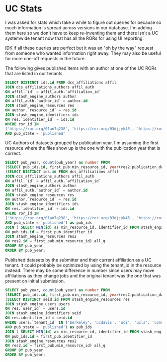# UC Stats

I was asked for stats which take a while to figure out queries for
because so much information is spread across versions in our database.
I'm adding them here so we don't have to keep re-inventing them and there
isn't a UC systemwide tenant now that has all the RORs for using UI reporting.

IDK if all these queries are perfect but it was an "oh by the way" request from
someone who wanted information right away. They may also be useful for more
one-off requests in the future.

The following gives published items with an author at one of the UC RORs
that are listed in our tenants.
```sql
SELECT DISTINCT ids.id FROM dcs_affiliations affil
JOIN dcs_affiliations_authors affil_auth
ON affil.`id` = affil_auth.`affiliation_id`
JOIN stash_engine_authors author
ON affil_auth.`author_id` = author.id
JOIN stash_engine_resources res
ON author.`resource_id` = res.id
JOIN stash_engine_identifiers ids
ON res.`identifier_id` = ids.id
WHERE ror_id IN 
('https://ror.org/01an7q238', 'https://ror.org/03djjyk45', 'https://ror.org/01ewh7m12', 'https://ror.org/03rafms67', 'https://ror.org/05kbg7k66', 'https://ror.org/02mmp8p21', 'https://ror.org/05rrcem69', 'https://ror.org/05q8kyc69', 'https://ror.org/05ehe8t08', 'https://ror.org/00fyrp007', 'https://ror.org/05t6gpm70', 'https://ror.org/04gyf1771', 'https://ror.org/03fgher32', 'https://ror.org/00cm8nm15', 'https://ror.org/03bfp2076', 'https://ror.org/046rm7j60', 'https://ror.org/05h4zj272', 'https://ror.org/04p5baq95', 'https://ror.org/03b66rp04', 'https://ror.org/04k3jt835', 'https://ror.org/01d88se56', 'https://ror.org/04vq5kb54', 'https://ror.org/00mjfew53', 'https://ror.org/00d9ah105', 'https://ror.org/00pjdza24', 'https://ror.org/03nawhv43', 'https://ror.org/02t274463', 'https://ror.org/03s65by71', 'https://ror.org/0168r3w48', 'https://ror.org/01kbfgm16', 'https://ror.org/04mg3nk07', 'https://ror.org/05ffhwq07', 'https://ror.org/04v7hvq31', 'https://ror.org/01vf2g217', 'https://ror.org/043mz5j54', 'https://ror.org/03hwe2705', 'https://ror.org/01t8svj65', 'https://ror.org/04g7y4303')
AND pub_state = 'published'
```

UC Authors of datasets grouped by publication year. I'm assuming the first resource
where the files show up is the one with the publication year that is correct.
```sql
SELECT pub_year, count(pub_year) as number FROM
(SELECT pub_ids.id, first_pub.min_resource_id, year(res2.publication_date) as pub_year FROM
(SELECT DISTINCT ids.id FROM dcs_affiliations affil
JOIN dcs_affiliations_authors affil_auth
ON affil.`id` = affil_auth.`affiliation_id`
JOIN stash_engine_authors author
ON affil_auth.`author_id` = author.id
JOIN stash_engine_resources res
ON author.`resource_id` = res.id
JOIN stash_engine_identifiers ids
ON res.`identifier_id` = ids.id
WHERE ror_id IN 
('https://ror.org/01an7q238', 'https://ror.org/03djjyk45', 'https://ror.org/01ewh7m12', 'https://ror.org/03rafms67', 'https://ror.org/05kbg7k66', 'https://ror.org/02mmp8p21', 'https://ror.org/05rrcem69', 'https://ror.org/05q8kyc69', 'https://ror.org/05ehe8t08', 'https://ror.org/00fyrp007', 'https://ror.org/05t6gpm70', 'https://ror.org/04gyf1771', 'https://ror.org/03fgher32', 'https://ror.org/00cm8nm15', 'https://ror.org/03bfp2076', 'https://ror.org/046rm7j60', 'https://ror.org/05h4zj272', 'https://ror.org/04p5baq95', 'https://ror.org/03b66rp04', 'https://ror.org/04k3jt835', 'https://ror.org/01d88se56', 'https://ror.org/04vq5kb54', 'https://ror.org/00mjfew53', 'https://ror.org/00d9ah105', 'https://ror.org/00pjdza24', 'https://ror.org/03nawhv43', 'https://ror.org/02t274463', 'https://ror.org/03s65by71', 'https://ror.org/0168r3w48', 'https://ror.org/01kbfgm16', 'https://ror.org/04mg3nk07', 'https://ror.org/05ffhwq07', 'https://ror.org/04v7hvq31', 'https://ror.org/01vf2g217', 'https://ror.org/043mz5j54', 'https://ror.org/03hwe2705', 'https://ror.org/01t8svj65', 'https://ror.org/04g7y4303')
AND pub_state = 'published') as pub_ids
JOIN ( SELECT MIN(id) as min_resource_id, identifier_id FROM stash_engine_resources WHERE file_view = 1 GROUP BY identifier_id) as first_pub
ON pub_ids.id = first_pub.identifier_id
JOIN stash_engine_resources res2
ON res2.id = first_pub.min_resource_id) all_q
GROUP BY pub_year
ORDER BY pub_year;
```

Published datasets by the submitter and their current affiliation as a UC tenant. It could
probably be optimized by using the tenant_id in the resource instead. There may be some difference
in number since users may move affiliations as they change jobs and the original tenant was the
one that was present on initial submission.
```sql
SELECT pub_year, count(pub_year) as number FROM
(SELECT pub_ids.id, first_pub.min_resource_id, year(res2.publication_date) as pub_year FROM
(SELECT DISTINCT seid.id FROM stash_engine_resources res
JOIN stash_engine_users users
ON res.`user_id` = users.id
JOIN stash_engine_identifiers seid
ON res.identifier_id = seid.id
WHERE users.`tenant_id` IN ('berkeley', 'ucdavis', 'uci', 'ucla', 'ucmerced', 'ucop', 'ucpress', 'ucr', 'ucsb', 'ucsc', 'ucsd', 'ucsf')
AND pub_state = 'published') as pub_ids
JOIN ( SELECT MIN(id) as min_resource_id, identifier_id FROM stash_engine_resources WHERE file_view = 1 GROUP BY identifier_id) as first_pub
ON pub_ids.id = first_pub.identifier_id
JOIN stash_engine_resources res2
ON res2.id = first_pub.min_resource_id) all_q
GROUP BY pub_year
ORDER BY pub_year;
```